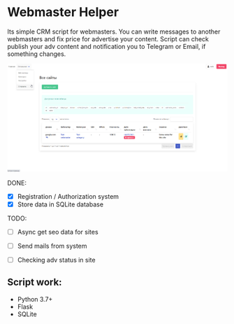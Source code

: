 # Webmaster Helper
Its simple CRM script for webmasters. You can write messages to another
webmasters and fix price for advertise your content. Script can check publish
your adv content and notification you to Telegram or Email, if something
changes.

![Main page](/img/main_page.png)

DONE:
- [x] Registration / Authorization system
- [x] Store data in SQLite database

TODO:
- [ ] Async get seo data for sites
- [ ] Send mails from system
- [ ] Checking adv status in site


## Script work:
- Python 3.7+
- Flask
- SQLite
